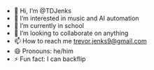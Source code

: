 - 👋 Hi, I’m @TDJenks
- 👀 I’m interested in music and AI automation
- 🌱 I’m currently in school
- 💞️ I’m looking to collaborate on anything
- 📫 How to reach me trevor.jenks9@gmail.com
- 😄 Pronouns: he/him
- ⚡ Fun fact: I can backflip

<!---
TDJenks/TDJenks is a ✨ special ✨ repository because its `README.md` (this file) appears on your GitHub profile.
You can click the Preview link to take a look at your changes.
--->
